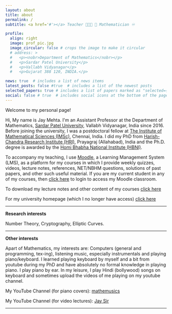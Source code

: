 ```yaml
---
layout: about
title: about
permalink: /
subtitle: <a href='#'></a> Teacher 👨🏻‍🏫 📓 Mathematician ♾️

profile:
  align: right
  image: prof_pic.jpg
  image_circular: false # crops the image to make it circular
  # address: >
  #   <p><nobr>Department of Mathematics</nobr></p>
  #   <p>Sardar Patel University</p>
  #   <p>Vallabh Vidyanagar</p>
  #   <p>Gujarat 388 120, INDIA.</p>

news: true  # includes a list of news items
latest_posts: false #true  # includes a list of the newest posts
selected_papers: true # includes a list of papers marked as "selected={true}"
social: false # true  # includes social icons at the bottom of the page
---
```


Welcome to my personal page!

Hi, My name is Jay Mehta. I'm an Assistant Professor at the Department of Mathematics, [Sardar Patel University](https://www.spuvvn.edu/), Vallabh Vidyanagar, India since 2016. Before joining the university, I was a postdoctoral fellow at [The Institute of Mathematical Sciences (IMSc)](https://www.imsc.res.in/), Chennai, India. I did my PhD from [Harish-Chandra Research Institute (HRI)](https://www.hri.res.in/), Prayagraj (Allahabad), India and the Ph.D. degree is awarded by the [Homi Bhabha National Institute (HBNI)](http://www.hbni.ac.in/).

To accompany my teaching, I use [Moodle](https://moodle.org/), a Learning Management System (LMS), as a platform for my courses in which I provide weekly quizzes, videos, lecture notes, references, NET/NBHM questions, solutions of past papers, and other such useful material. If you are my current student in any of my courses, then <a href="https://class.jaygmehta.com">click here</a> to login to access my Moodle classroom.

To download my lecture notes and other content of my courses <a href="/semester-courses/">click here</a>

<!-- &nbsp; -->

For my university homepage (which I no longer have access) [click here](https://www.spuvvn.edu/team/j-g-mehta/)

<!-- &nbsp; -->

<!-- For my MathSciNet (MR Reviews) profile: [click here](https://mathscinet.ams.org/mathscinet/author?authorId=1016163) -->
<!--  -->
-------------

**Research interests**

Number Theory, Cryptography, Elliptic Curves.

-------------

**Other interests**

Apart of Mathematics, my interests are: Computers (general and programming, tex-ing), listening music, especially instrumentals and playing piano/keyboard. I learned playing keyboard by myself and a bit from youtube during my PhD and have absolutely no formal knowledge in playing piano. I play piano by ear. In my leisure, I play Hindi (bollywood) songs on keyboard and sometimes upload the videos of me playing on my youtube channel.

My YouTube Channel (for piano covers): [mathemusics](https://www.youtube.com/@mathemusics/)

My YouTube Channel (for video lectures): [Jay Sir](https://www.youtube.com/@jaysir7675/)

-------------
